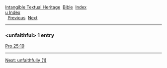 [Intangible Textual Heritage](../../index)  [Bible](../index) 
[Index](index)   
[u Index](_u_)  
  [Previous](c11922)  [Next](c11924) 

------------------------------------------------------------------------

### &lt;unfaithful&gt; 1 entry

[Pro 25:19](../kjv/pro025.htm#019)  

------------------------------------------------------------------------

[Next: unfaithfully (1)](c11924)

